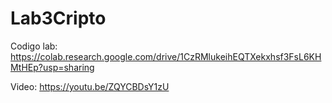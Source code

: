 # Lab3Cripto
Codigo lab: https://colab.research.google.com/drive/1CzRMlukeihEQTXekxhsf3FsL6KHMtHEp?usp=sharing

Video: https://youtu.be/ZQYCBDsY1zU
